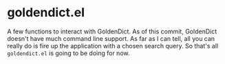 # goldendict.el
A few functions to interact with GoldenDict. As of this commit, GoldenDict doesn't have much command line support. As far as I can tell, all you can really do is fire up the application with a chosen search query. So that's all `goldendict.el` is going to be doing for now.

